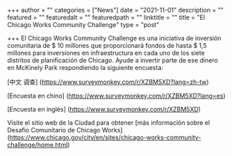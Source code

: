 +++
author = ""
categories = ["News"]
date = "2021-11-01"
description = ""
featured = ""
featuredalt = ""
featuredpath = ""
linktitle = ""
title = "El Chicago Works Community Challenge"
type = "post"

+++ 
El Chicago Works Community Challenge es una iniciativa de inversión comunitaria de $ 10 millones que proporcionará fondos de hasta $ 1,5 millones para inversiones en infraestructura en cada uno de los siete distritos de planificación de Chicago. Ayude a invertir parte de ese dinero en McKinely Park respondiendo la siguiente encuesta:

[中文 调查] (https://www.surveymonkey.com/r/XZBM5XD?lang=zh-tw)

[Encuesta en chino] (https://www.surveymonkey.com/r/XZBM5XD?lang=es)

[Encuesta en inglés] (https://www.surveymonkey.com/r/XZBM5XD)

Visite el sitio web de la Ciudad para obtener [más información sobre el Desafío Comunitario de Chicago Works] (https://www.chicago.gov/city/en/sites/chicago-works-community-challenge/home.html)






